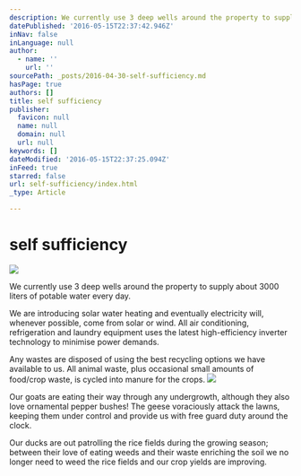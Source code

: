 ```yaml
---
description: We currently use 3 deep wells around the property to supply about 3000 liters of potable water every day.
datePublished: '2016-05-15T22:37:42.946Z'
inNav: false
inLanguage: null
author:
  - name: ''
    url: ''
sourcePath: _posts/2016-04-30-self-sufficiency.md
hasPage: true
authors: []
title: self sufficiency
publisher:
  favicon: null
  name: null
  domain: null
  url: null
keywords: []
dateModified: '2016-05-15T22:37:25.094Z'
inFeed: true
starred: false
url: self-sufficiency/index.html
_type: Article

---
```

# self sufficiency
![](https://the-grid-user-content.s3-us-west-2.amazonaws.com/2c544ff1-4eee-42f6-a9d3-e4c65fcb4f97.jpg)

We currently use 3 deep wells around the property to supply about 3000 liters of potable water every day.

We are introducing solar water heating and eventually electricity will, whenever possible, come from solar or wind. All air conditioning, refrigeration and laundry equipment uses the latest high-efficiency inverter technology to minimise power demands.

Any wastes are disposed of using the best recycling options we have available to us. All animal waste, plus occasional small amounts of food/crop waste, is cycled into manure for the crops.
![](https://the-grid-user-content.s3-us-west-2.amazonaws.com/99d0707a-c319-40ab-ab8a-b33bc67f3b58.jpg)

Our goats are eating their way through any undergrowth, although they also love ornamental pepper bushes! The geese voraciously attack the lawns, keeping them under control and provide us with free guard duty around the clock.

Our ducks are out patrolling the rice fields during the growing season; between their love of eating weeds and their waste enriching the soil we no longer need to weed the rice fields and our crop yields are improving.